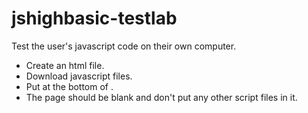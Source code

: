# jshighbasic-testlab
Test the user's javascript code on their own computer.

- Create an html file.
- Download javascript files.
- Put <script src="test.lab.main.0.0.1.js"></script> at the bottom of <body>.
- The page should be blank and don't put any other script files in it.

